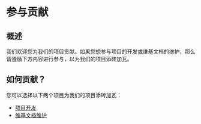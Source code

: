 # 参与贡献

## 概述

我们欢迎您为我们的项目贡献。如果您想参与项目的开发或维基文档的维护，那么请遵循下方内容进行参与，以为我们的项目添砖加瓦。

## 如何贡献？

您可以选择以下两个项目为我们的项目添砖加瓦：

- [项目开发](development/intro.md)
- [维基文档维护](documentation/intro.md)

